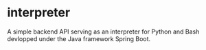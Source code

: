 # interpreter

A simple backend API serving as an interpreter for Python and Bash devlopped under the Java framework Spring Boot.
